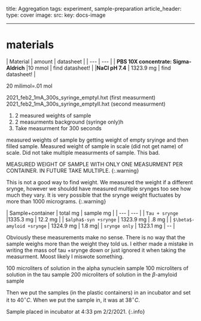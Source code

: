 title: Aggregation 
tags: experiment, sample-preparation 
article_header:
  type: cover
  image:
    src: 
    key: docs-image



---
# materials 


| Material | amount | datasheet |
| --- | --- |
|  **PBS 10X concentrate: Sigma-Aldrich**  |10 mmol |  find datasheet! |
|**NaCl pH 7.4**  | 1323.9 mg | find datasheet! |

20 milimol=.01 mol 





2021_feb2_1mA_300s_syringe_emptyI.hxt (first measurment)
2021_feb2_1mA_300s_syringe_emptyII.hxt (second measurment)
<ol>
<li>2 measured weights of sample</li>
<li>2 measurments background (syringe only)h</li>
<li>Take measurment for 300 seconds </li>
</ol>



measured weights of sample by getting weight of empty sryinge and then filled sample.  Measured weight of sample in scale (did not get name) of scale. Did not take multiple measurments of sample. This bad. 

MEASURED WEIGHT OF SAMPLE WITH ONLY ONE MEASURMENT PER CONTAINER. IN FUTURE TAKE MULTIPLE.
{:.warning}


This is not a good way to find weight. We measured the weight if a different srynge, however we shouldd have measured multiple srynges too see how much they vary. It is very possible that the srynge weight fluctuates by more than 1000 micrograms.
{:.warning}


| Sample+container | total mg | sample mg |
| --- | --- |
| `Tau + srynge` |1335.3 mg |  12.2 mg |
| `$alpha$-syn +srynge` | 1323.9 mg | .8 mg |
| `$\beta$-amyloid +srynge` | 1324.9 mg | 1.8 mg|
| `srynge only` | 1323.1 mg | -- |

Obviously these measurements make no sense. There is no way that the sample weighs more than the weight they told us. I either made a mistake in writing the mass oof tau +srynge down or just ignored it when taking the measurment. Moost likely I miswote something. 

 100 microliters of solution in the alpha synuclein sample 
 100 microliters of solution in the tau sample 
 200 microliters of solution in the $\beta$-amyloid  sample 



Then we put the samples (in the plastic containers) in an incubator and set it to 40$^{\circ}C$. When we put the sample in, it was at 38$^{\circ}C$.

Sample placed in incubator at 4:33 pm 2/2/2021.
{:.info}





